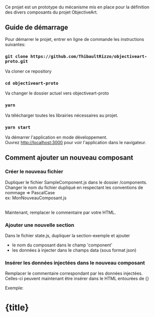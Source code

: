 Ce projet est un prototype du mécanisme mis en place pour la définition des divers composants du projet ObjectiveArt.

## Guide de démarrage

Pour démarrer le projet, entrer en ligne de commande les instructions suivantes:

### `git clone https://github.com/ThibaultRizzo/objectiveart-proto.git`

Va cloner ce repository

### `cd objectiveart-proto`

Va changer le dossier actuel vers objectiveart-proto

### `yarn`

Va télécharger toutes les librairies nécessaires au projet.


### `yarn start`

Va démarrer l'application en mode développement.<br />
Ouvrez [http://localhost:3000](http://localhost:3000) pour voir l'application dans le navigateur.

## Comment ajouter un nouveau composant

### Créer le nouveau fichier

Dupliquer le fichier SampleComponent.js dans le dossier /components.<br/>
Changer le nom du fichier dupliqué en respectant les conventions de nommage => PascalCase<br/>
ex: MonNouveauComposant.js<br/><br/>

Maintenant, remplacer le commentaire par votre HTML.

### Ajouter une nouvelle section

Dans le fichier state.js, dupliquer la section-exemple et ajouter <r/>

- le nom du composant dans le champ 'component'<br/>
- les données à injecter dans le champs data (sous format json)

### Insérer les données injectées dans le nouveau composant

Remplacer le commentaire correspondant par les données injectées. <br/>
Celles-ci peuvent maintenant être insérer dans le HTML entourées de {}<br/>

Exemple: <h1>{title}</h1>
